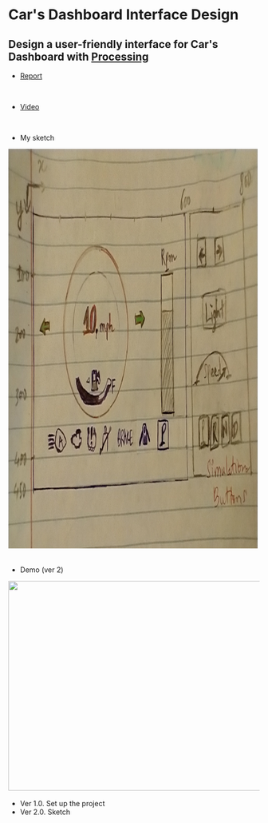 # Car's Dashboard Interface Design
Design a user-friendly interface for Car's Dashboard with [Processing](https://processing.org/)
---
- [Report](https://chaupmcs.github.io/p2.ChauPham/index.html)
<br/>

- [Video](https://www.youtube.com/watch?v=FuHViAN-mag)
<br/>

- My sketch

<img src="https://raw.githubusercontent.com/chaupmcs/p2.ChauPham/main/pictures/sketch.jpg" width="500" height="800">

<br/>
<br/>

- Demo (ver 2)

<img src="https://raw.githubusercontent.com/chaupmcs/p2.ChauPham/main/pictures/demo.png" width="1000" height="420">


- Ver 1.0. Set up the project
- Ver 2.0. Sketch





